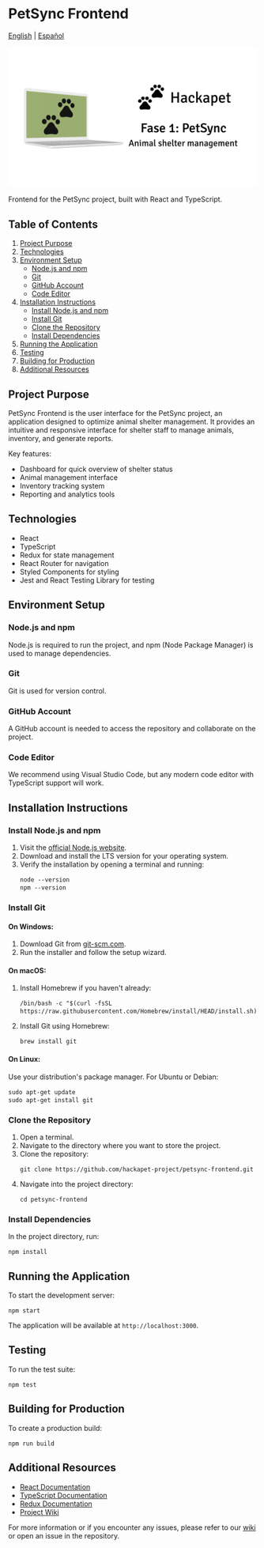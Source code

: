 # PetSync Frontend
[English](README.md) | [Español](README.es.md)

![PetSync Logo](readme/thumbnail.png)

Frontend for the PetSync project, built with React and TypeScript.

## Table of Contents
1. [Project Purpose](#project-purpose)
2. [Technologies](#technologies)
3. [Environment Setup](#environment-setup)
   - [Node.js and npm](#nodejs-and-npm)
   - [Git](#git)
   - [GitHub Account](#github-account)
   - [Code Editor](#code-editor)
4. [Installation Instructions](#installation-instructions)
   - [Install Node.js and npm](#install-nodejs-and-npm)
   - [Install Git](#install-git)
   - [Clone the Repository](#clone-the-repository)
   - [Install Dependencies](#install-dependencies)
5. [Running the Application](#running-the-application)
6. [Testing](#testing)
7. [Building for Production](#building-for-production)
8. [Additional Resources](#additional-resources)

## Project Purpose
PetSync Frontend is the user interface for the PetSync project, an application designed to optimize animal shelter management. It provides an intuitive and responsive interface for shelter staff to manage animals, inventory, and generate reports.

Key features:
- Dashboard for quick overview of shelter status
- Animal management interface
- Inventory tracking system
- Reporting and analytics tools

## Technologies
- React
- TypeScript
- Redux for state management
- React Router for navigation
- Styled Components for styling
- Jest and React Testing Library for testing

## Environment Setup
### Node.js and npm
Node.js is required to run the project, and npm (Node Package Manager) is used to manage dependencies.

### Git
Git is used for version control.

### GitHub Account
A GitHub account is needed to access the repository and collaborate on the project.

### Code Editor
We recommend using Visual Studio Code, but any modern code editor with TypeScript support will work.

## Installation Instructions

### Install Node.js and npm
1. Visit the [official Node.js website](https://nodejs.org/).
2. Download and install the LTS version for your operating system.
3. Verify the installation by opening a terminal and running:
   ```
   node --version
   npm --version
   ```

### Install Git
#### On Windows:
1. Download Git from [git-scm.com](https://git-scm.com/download/win).
2. Run the installer and follow the setup wizard.

#### On macOS:
1. Install Homebrew if you haven't already:
   ```
   /bin/bash -c "$(curl -fsSL https://raw.githubusercontent.com/Homebrew/install/HEAD/install.sh)"
   ```
2. Install Git using Homebrew:
   ```
   brew install git
   ```

#### On Linux:
Use your distribution's package manager. For Ubuntu or Debian:
```
sudo apt-get update
sudo apt-get install git
```

### Clone the Repository
1. Open a terminal.
2. Navigate to the directory where you want to store the project.
3. Clone the repository:
   ```
   git clone https://github.com/hackapet-project/petsync-frontend.git
   ```
4. Navigate into the project directory:
   ```
   cd petsync-frontend
   ```

### Install Dependencies
In the project directory, run:
```
npm install
```

## Running the Application
To start the development server:
```
npm start
```
The application will be available at `http://localhost:3000`.

## Testing
To run the test suite:
```
npm test
```

## Building for Production
To create a production build:
```
npm run build
```

## Additional Resources
- [React Documentation](https://reactjs.org/docs/getting-started.html)
- [TypeScript Documentation](https://www.typescriptlang.org/docs/)
- [Redux Documentation](https://redux.js.org/introduction/getting-started)
- [Project Wiki](https://github.com/hackapet-project/petsync-frontend/wiki)

For more information or if you encounter any issues, please refer to our [wiki](https://github.com/hackapet-project/petsync-frontend/wiki) or open an issue in the repository.
